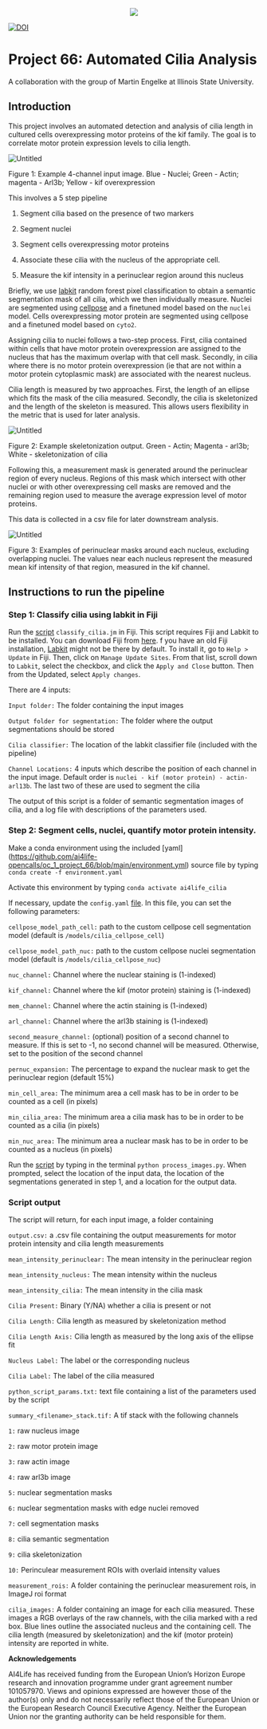 <p align="center">
  <a href="https://ai4life.eurobioimaging.eu/open-calls/">
    <img src="https://github.com/ai4life-opencalls/.github/blob/main/AI4Life_banner_giraffe_nodes_OC.png?raw=true">
  </a>
</p>

[![DOI](https://zenodo.org/badge/748659546.svg)](https://zenodo.org/doi/10.5281/zenodo.10830120)

# Project 66: Automated Cilia Analysis

A collaboration with the group of Martin Engelke at Illinois State University. 

## Introduction

This project involves an automated detection and analysis of cilia length in cultured cells overexpressing motor proteins of the kif family. The goal is to correlate motor protein expression levels to cilia length.

![Untitled](ims/Untitled.png)

Figure 1: Example 4-channel input image. Blue - Nuclei; Green - Actin; magenta - Arl3b; Yellow - kif overexpression

This involves a 5 step pipeline

1) Segment cilia based on the presence of two markers

2) Segment nuclei 

3) Segment cells overexpressing motor proteins 

4) Associate these cilia with the nucleus of the appropriate cell.

5) Measure the kif intensity in a perinuclear region around this nucleus

Briefly, we use [labkit](https://imagej.net/plugins/labkit/) random forest pixel classification to obtain a semantic segmentation mask of all cilia, which we then individually measure. Nuclei are segmented using [cellpose](https://cellpose.readthedocs.io/en/latest/api.html) and a finetuned model based on the `nuclei` model. Cells overexpressing motor protein are segmented using cellpose and a finetuned model based on `cyto2`. 

Assigning cilia to nuclei follows a two-step process. First, cilia contained within cells that have motor protein overexpression are assigned to the nucleus that has the maximum overlap with that cell mask.  Secondly, in cilia where there is no motor protein overexpression (ie that are not within a motor protein cytoplasmic mask) are associated with the nearest nucleus. 

Cilia length is measured by two approaches. First, the length of an ellipse which fits the mask of the cilia measured. Secondly, the cilia is skeletonized and the length of the skeleton is measured. This allows users flexibility in the metric that is used for later analysis.

![Untitled](ims/Untitled%201.png)

Figure 2: Example skeletonization output. Green - Actin; Magenta - arl3b; White - skeletonization of cilia 

Following this, a measurement mask is generated around the perinuclear region of every nucleus. Regions of this mask which intersect with other nuclei or with other overexpressing cell masks are removed and the remaining region used to measure the average expression level of motor proteins.

This data is collected in a csv file for later downstream analysis.

![Untitled](ims/Untitled%202.png)

Figure 3: Examples of perinuclear masks around each nucleus, excluding overlapping nuclei. The values near each nucleus represent the measured mean kif intensity of that region, measured in the kif channel.

## Instructions to run the pipeline

### Step 1: Classify cilia using labkit in Fiji

Run the [script](https://github.com/ai4life-opencalls/oc_1_project_66/blob/main/classify_cilia.ijm) `classify_cilia.jm` in Fiji. This script requires Fiji and Labkit to be installed. You can download Fiji from [here](https://imagej.net/software/fiji/downloads). f you have an old Fiji installation, [Labkit](https://imagej.net/plugins/labkit/) might not be there by default. To install it, go to `Help > Update` in Fiji. Then, click on `Manage Update Sites`. From that list, scroll down to `Labkit`, select the checkbox, and click the `Apply and Close` button. Then from the Updated, select `Apply changes`.

There are 4 inputs:

`Input folder:` The folder containing the input images

`Output folder for segmentation:` The folder where the output segmentations should be stored

`Cilia classifier:` The location of the labkit classifier file (included with the pipeline)

`Channel Locations:` 4 inputs which describe the position of each channel in the input image. Default order is `nuclei - kif (motor protein) - actin- arl13b`. The last two of these are used to segment the cilia

The output of this script is a folder of semantic segmentation images of cilia, and a log file with descriptions of the parameters used.

### Step 2: Segment cells, nuclei, quantify motor protein intensity.

Make a conda environment using the included [yaml] (https://github.com/ai4life-opencalls/oc_1_project_66/blob/main/environment.yml) source file by typing `conda create -f environment.yaml`

Activate this environment by typing `conda activate ai4life_cilia`

If necessary, update the `config.yaml` [file](https://github.com/ai4life-opencalls/oc_1_project_66/blob/main/config.yaml). In this file, you can set the following parameters:

`cellpose_model_path_cell:` path to the custom cellpose cell segmentation model (default is `/models/cilia_cellpose_cell`) 

`cellpose_model_path_nuc:` path to the custom cellpose nuclei segmentation model (default is `/models/cilia_cellpose_nuc`) 

`nuc_channel:` Channel where the nuclear staining is (1-indexed)

`kif_channel:` Channel where the kif (motor protein) staining is (1-indexed)

`mem_channel:` Channel where the actin staining is (1-indexed)

`arl_channel:` Channel where the arl3b staining is (1-indexed)

`second_measure_channel:` (optional) position of a second channel to measure. If this is set to -1, no second channel will be measured. Otherwise, set to the position of the second channel

`pernuc_expansion:` The percentage to expand the nuclear mask to get the perinuclear region (default 15%)

`min_cell_area:` The minimum area a cell mask has to be in order to be counted as a cell (in pixels)

`min_cilia_area:` The minimum area a cilia mask has to be in order to be counted as a cilia (in pixels)

`min_nuc_area:` The minimum area a nuclear mask has to be in order to be counted as a nucleus (in pixels)

Run the [script](https://github.com/ai4life-opencalls/oc_1_project_66/blob/main/process_images_update.py) by typing in the terminal `python process_images.py`. When prompted, select the location of the input data, the location of the segmentations generated in step 1, and a location for the output data.

### Script output

The script will return, for each input image, a folder containing

`output.csv:` a .csv file containing the output measurements for motor protein intensity and cilia length measurements

`mean_intensity_perinuclear:` The mean intensity in the perinuclear region

`mean_intensity_nucleus:` The mean intensity within the nucleus

`mean_intensity_cilia:` The mean intensity in the cilia mask

`Cilia Present:` Binary (Y/NA) whether a cilia is present or not

`Cilia Length:` Cilia length as measured by skeletonization method

`Cilia Length Axis:` Cilia length as measured by the long axis of the ellipse fit

`Nucleus Label:` The label or the corresponding nucleus

`Cilia Label:` The label of the cilia measured

`python_script_params.txt:` text file containing a list of the parameters used by the script

`summary_<filename>_stack.tif:` A tif stack with the following channels

`1:` raw nucleus image

`2:` raw motor protein image

`3:` raw actin image

`4:` raw arl3b image

`5:` nuclear segmentation masks

`6:` nuclear segmentation masks with edge nuclei removed

`7:` cell segmentation masks

`8:` cilia semantic segmentation

`9:` cilia skeletonization

`10:` Perinculear measurement ROIs with overlaid intensity values

`measurement_rois:` A folder containing the perinuclear measurement rois, in ImageJ roi format

`cilia_images:` A folder containing an image for each cilia measured. These images a RGB overlays of the raw channels, with the cilia marked with a red box. Blue lines outline the associated nucleus and the containing cell. The cilia length (measured by skeletonization) and the kif (motor protein) intensity are reported in white.

**Acknowledgements**

AI4Life has received funding from the European Union’s Horizon Europe research and innovation programme under grant agreement number 101057970. Views and opinions expressed are however those of the author(s) only and do not necessarily reflect those of the European Union or the European Research Council Executive Agency. Neither the European Union nor the granting authority can be held responsible for them.
